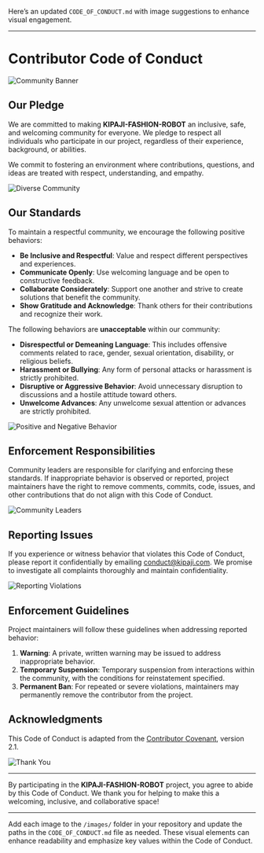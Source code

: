 Here’s an updated `CODE_OF_CONDUCT.md` with image suggestions to enhance visual engagement.

---

# Contributor Code of Conduct

![Community Banner](images/community_banner.png)

## Our Pledge

We are committed to making **KIPAJI-FASHION-ROBOT** an inclusive, safe, and welcoming community for everyone. We pledge to respect all individuals who participate in our project, regardless of their experience, background, or abilities.

We commit to fostering an environment where contributions, questions, and ideas are treated with respect, understanding, and empathy.

![Diverse Community](images/diverse_community.png)

## Our Standards

To maintain a respectful community, we encourage the following positive behaviors:

- **Be Inclusive and Respectful**: Value and respect different perspectives and experiences.
- **Communicate Openly**: Use welcoming language and be open to constructive feedback.
- **Collaborate Considerately**: Support one another and strive to create solutions that benefit the community.
- **Show Gratitude and Acknowledge**: Thank others for their contributions and recognize their work.

The following behaviors are **unacceptable** within our community:

- **Disrespectful or Demeaning Language**: This includes offensive comments related to race, gender, sexual orientation, disability, or religious beliefs.
- **Harassment or Bullying**: Any form of personal attacks or harassment is strictly prohibited.
- **Disruptive or Aggressive Behavior**: Avoid unnecessary disruption to discussions and a hostile attitude toward others.
- **Unwelcome Advances**: Any unwelcome sexual attention or advances are strictly prohibited.

![Positive and Negative Behavior](images/behavior_standards.png)

## Enforcement Responsibilities

Community leaders are responsible for clarifying and enforcing these standards. If inappropriate behavior is observed or reported, project maintainers have the right to remove comments, commits, code, issues, and other contributions that do not align with this Code of Conduct.

![Community Leaders](images/community_leaders.png)

## Reporting Issues

If you experience or witness behavior that violates this Code of Conduct, please report it confidentially by emailing [conduct@kipaji.com](mailto:conduct@kipaji.com). We promise to investigate all complaints thoroughly and maintain confidentiality.

![Reporting Violations](images/reporting_violations.png)

## Enforcement Guidelines

Project maintainers will follow these guidelines when addressing reported behavior:

1. **Warning**: A private, written warning may be issued to address inappropriate behavior.
2. **Temporary Suspension**: Temporary suspension from interactions within the community, with the conditions for reinstatement specified.
3. **Permanent Ban**: For repeated or severe violations, maintainers may permanently remove the contributor from the project.

## Acknowledgments

This Code of Conduct is adapted from the [Contributor Covenant](https://www.contributor-covenant.org), version 2.1.

![Thank You](images/thank_you.png)

---

By participating in the **KIPAJI-FASHION-ROBOT** project, you agree to abide by this Code of Conduct. We thank you for helping to make this a welcoming, inclusive, and collaborative space!

---

Add each image to the `/images/` folder in your repository and update the paths in the `CODE_OF_CONDUCT.md` file as needed. These visual elements can enhance readability and emphasize key values within the Code of Conduct.
